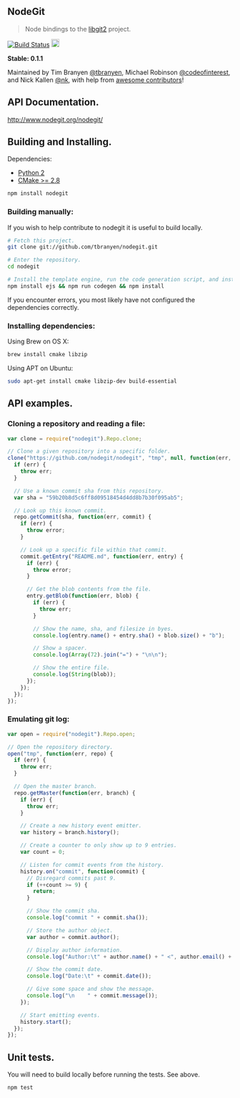 NodeGit
-------

> Node bindings to the [libgit2](http://libgit2.github.com/) project.

[![Build
Status](https://travis-ci.org/tbranyen/nodegit.png)](https://travis-ci.org/nodegit/nodegit)
<a href="https://ci.appveyor.com/project/TimBranyen/nodegit"><img src="https://ci.appveyor.com/api/projects/status/e5a5q75l9yfhnfv2/branch/master" alt="Build Status: Windows" height="18" /></a>

**Stable: 0.1.1**

Maintained by Tim Branyen [@tbranyen](http://twitter.com/tbranyen), Michael
Robinson [@codeofinterest](http://twitter.com/codeofinterest), and Nick Kallen
[@nk](http://twitter.com/nk), with help from [awesome
contributors](https://github.com/tbranyen/nodegit/contributors)!

## API Documentation. ##

http://www.nodegit.org/nodegit/

## Building and Installing. ##

Dependencies:

* [Python 2](https://www.python.org/)
* [CMake >= 2.8](http://www.cmake.org/)

``` bash
npm install nodegit
```

### Building manually: ###

If you wish to help contribute to nodegit it is useful to build locally.

``` bash
# Fetch this project.
git clone git://github.com/tbranyen/nodegit.git

# Enter the repository.
cd nodegit

# Install the template engine, run the code generation script, and install.
npm install ejs && npm run codegen && npm install
```

If you encounter errors, you most likely have not configured the dependencies
correctly.

### Installing dependencies: ###

Using Brew on OS X:

``` bash
brew install cmake libzip
```

Using APT on Ubuntu:

``` bash
sudo apt-get install cmake libzip-dev build-essential
```

## API examples. ##

### Cloning a repository and reading a file: ###

``` javascript
var clone = require("nodegit").Repo.clone;

// Clone a given repository into a specific folder.
clone("https://github.com/nodegit/nodegit", "tmp", null, function(err, repo) {
  if (err) {
    throw err;
  }

  // Use a known commit sha from this repository.
  var sha = "59b20b8d5c6ff8d09518454d4dd8b7b30f095ab5";

  // Look up this known commit.
  repo.getCommit(sha, function(err, commit) {
    if (err) {
      throw error;
    }

    // Look up a specific file within that commit.
    commit.getEntry("README.md", function(err, entry) {
      if (err) {
        throw error;
      }

      // Get the blob contents from the file.
      entry.getBlob(function(err, blob) {
        if (err) {
          throw err;
        }

        // Show the name, sha, and filesize in byes.
        console.log(entry.name() + entry.sha() + blob.size() + "b");

        // Show a spacer.
        console.log(Array(72).join("=") + "\n\n");

        // Show the entire file.
        console.log(String(blob));
      });
    });
  });
});
```

### Emulating git log: ###

``` javascript
var open = require("nodegit").Repo.open;

// Open the repository directory.
open("tmp", function(err, repo) {
  if (err) {
    throw err;
  }

  // Open the master branch.
  repo.getMaster(function(err, branch) {
    if (err) {
      throw err;
    }

    // Create a new history event emitter.
    var history = branch.history();

    // Create a counter to only show up to 9 entries.
    var count = 0;

    // Listen for commit events from the history.
    history.on("commit", function(commit) {
      // Disregard commits past 9.
      if (++count >= 9) {
        return;
      }

      // Show the commit sha.
      console.log("commit " + commit.sha());

      // Store the author object.
      var author = commit.author();

      // Display author information.
      console.log("Author:\t" + author.name() + " <", author.email() + ">");

      // Show the commit date.
      console.log("Date:\t" + commit.date());

      // Give some space and show the message.
      console.log("\n    " + commit.message());
    });

    // Start emitting events.
    history.start();
  });
});
```

## Unit tests. ##

You will need to build locally before running the tests.  See above.

``` bash
npm test
```
